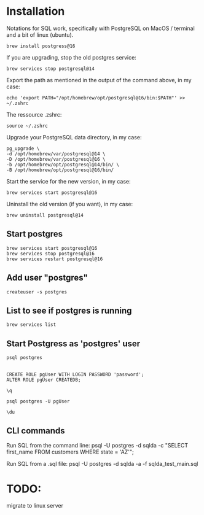 # Installation

Notations for SQL work, specifically with PostgreSQL on MacOS / terminal and a bit of linux (ubuntu).

```
brew install postgress@16
```

If you are upgrading, stop the old postgres service:
```
brew services stop postgresql@14
```

Export the path as mentioned in the output of the command above, in my case: 
```
echo 'export PATH="/opt/homebrew/opt/postgresql@16/bin:$PATH"' >> ~/.zshrc
```

The ressource .zshrc: 
```
source ~/.zshrc
```

Upgrade your PostgreSQL data directory, in my case:

    pg_upgrade \
    -d /opt/homebrew/var/postgresql@14 \
    -D /opt/homebrew/var/postgresql@16 \
    -b /opt/homebrew/opt/postgresql@14/bin/ \
    -B /opt/homebrew/opt/postgresql@16/bin/

Start the service for the new version, in my case: 
```
brew services start postgresql@16
```

Uninstall the old version (if you want), in my case: 
```
brew uninstall postgresql@14
```



## Start postgres
    brew services start postgresql@16
    brew services stop postgresql@16
    brew services restart postgresql@16


## Add user "postgres"
    createuser -s postgres



## List to see if postgres is running
    brew services list


## Start Postgress as 'postgres' user
    psql postgres

##
    CREATE ROLE pgUser WITH LOGIN PASSWORD 'password';
    ALTER ROLE pgUser CREATEDB;

    \q

    psql postgres -U pgUser

    \du



## CLI commands

Run SQL from the command line:
    psql -U postgres -d sqlda -c "SELECT first_name FROM customers WHERE state = 'AZ'";

Run SQL from a .sql file:
    psql -U postgres -d sqlda -a -f sqlda_test_main.sql



# TODO:
migrate to linux server


